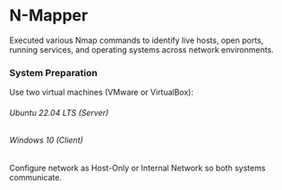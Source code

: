 # N-Mapper
 Executed various Nmap commands to identify live hosts, open ports, running services, and
 operating systems across network environments.

<h3>System Preparation</h3>
Use two virtual machines (VMware or VirtualBox):
<h6>Ubuntu 22.04 LTS (Server)<h6>
<h6>Windows 10 (Client)</h6>

Configure network as Host-Only or Internal Network so both systems communicate.